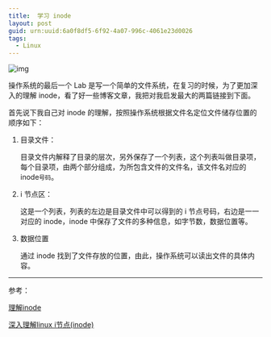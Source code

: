 ```yaml
---
title:  学习 inode
layout: post
guid: urn:uuid:6a0f8df5-6f92-4a07-996c-4061e23d0026
tags:
  - Linux
---
```


![img](http://pic.yupoo.com/hanapp/DoQbujO1/custom.jpg)

操作系统的最后一个 Lab 是写一个简单的文件系统，在复习的时候，为了更加深入的理解 inode，看了好一些博客文章，我把对我启发最大的两篇链接到下面。

首先说下我自己对 inode 的理解，按照操作系统根据文件名定位文件储存位置的顺序如下：

1. 目录文件：

	目录文件内解释了目录的层次，另外保存了一个列表，这个列表叫做目录项，每个目录项，由两个部分组成，为所包含文件的文件名，该文件名对应的 inode`号码`。
	
2. i 节点区：

	这是一个列表，列表的左边是目录文件中可以得到的 i 节点号码，右边是一一对应的 inode，inode 中保存了文件的多种信息，如字节数，数据位置等。
	
3. 数据位置

	通过 inode 找到了文件存放的位置，由此，操作系统可以读出文件的具体内容。
	
---
参考：

[理解inode](http://www.ruanyifeng.com/blog/2011/12/inode.html)

[深入理解linux i节点(inode)](http://blog.csdn.net/feiyinzilgd/article/details/5609157)